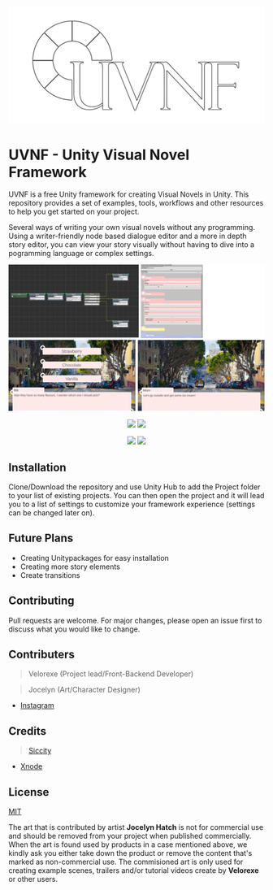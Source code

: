 ![UVNF_Logo](https://raw.githubusercontent.com/Velorexe/UDSF/develop/Project/Assets/Resources/UI/Sprites/FullLogo.png)
# UVNF - Unity Visual Novel Framework
UVNF is a free Unity framework for creating Visual Novels in Unity.
This repository provides a set of examples, tools, workflows and other resources to help you get started on your project.

Several ways of writing your own visual novels without any programming. Using a writer-friendly node based dialogue editor and a more in depth story editor, you can view your story visually without having to dive into a pogramming language or complex settings.

<p align="center">
    <img src="https://raw.githubusercontent.com/Velorexe/UDSF/develop/Documentation/Preview%20Images/Preview%20Image.png">
</p>

<p align="center">
    <img src="https://cdn.discordapp.com/attachments/445299422012637204/700819498977984533/StoryEditorSecondFinished2.gif" width="590">
    <img src="https://cdn.discordapp.com/attachments/415114612086931456/701163713650229268/EnterScene.gif" width="520">
</p>
<p align="center">
    <img src="https://cdn.discordapp.com/attachments/415114612086931456/701391595349737472/NewMenu.gif" width="500">
    <img src="https://cdn.discordapp.com/attachments/415114612086931456/701392160460767252/ShowOff.gif" width="500">
</p>

## Installation

Clone/Download the repository and use Unity Hub to add the Project folder to your list of existing projects. You can then open the project and it will lead you to a list of settings to customize your framework experience (settings can be changed later on).

## Future Plans
* Creating Unitypackages for easy installation
* Creating more story elements
* Create transitions

## Contributing
Pull requests are welcome. For major changes, please open an issue first to discuss what you would like to change.

## Contributers
> Velorexe (Project lead/Front-Backend Developer)

> Jocelyn (Art/Character Designer)
* [Instagram](https://www.instagram.com/jade.lynxx/)

## Credits
> [Siccity](https://github.com/Siccity)
* [Xnode](https://github.com/Siccity/xNode)

## License
[MIT](https://choosealicense.com/licenses/mit/)

The art that is contributed by artist **Jocelyn Hatch** is not for commercial use and should be removed from your project when published commercially. When the art is found used by products in a case mentioned above, we kindly ask you either take down the product or remove the content that's marked as non-commercial use. The commisioned art is only used for creating example scenes, trailers and/or tutorial videos create by **Velorexe** or other users.